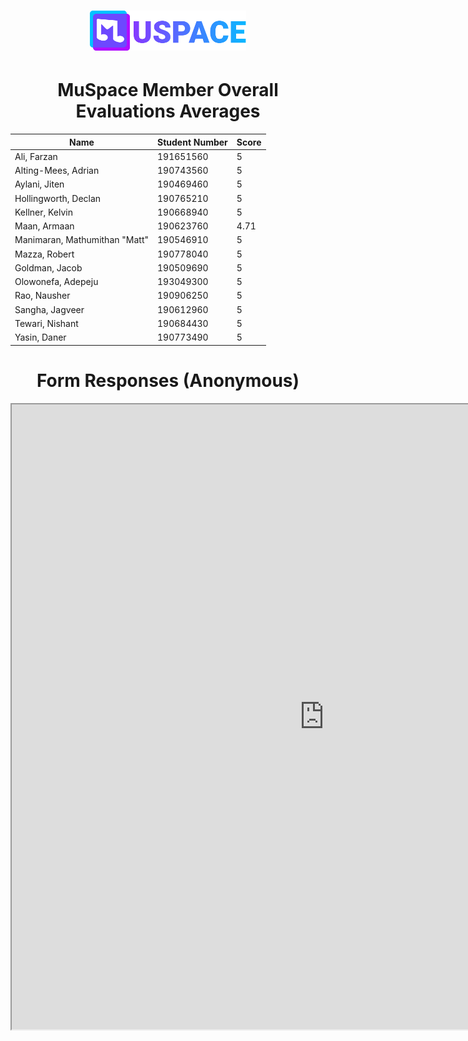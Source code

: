 <h1 align="center">
    <a href="./"><img id="header-logo" src="./logo.svg" width="250" alt="MuSpace logo"/></a>
</h1>
<h1 align="center">MuSpace Member Overall Evaluations Averages</h1>
<!-- Remeber to give evalutations alphabetically -->

|              Name               | Student Number | Score |
| ------------------------------- | -------------- | ------|
| Ali, Farzan                     | 191651560      | 5     |         
| Alting-Mees, Adrian             | 190743560      | 5     |
| Aylani, Jiten                   | 190469460      | 5     |
| Hollingworth, Declan            | 190765210      | 5     |
| Kellner, Kelvin                 | 190668940      | 5     |
| Maan, Armaan                    | 190623760      | 4.71  |
| Manimaran, Mathumithan "Matt"   | 190546910      | 5     |
| Mazza, Robert                   | 190778040      | 5     |
| Goldman, Jacob                  | 190509690      | 5     |
| Olowonefa, Adepeju              | 193049300      | 5     |
| Rao, Nausher                    | 190906250      | 5     |
| Sangha, Jagveer                 | 190612960      | 5     |
| Tewari, Nishant                 | 190684430      | 5     |
| Yasin, Daner                    | 190773490      | 5     |


<h1 align="center">Form Responses (Anonymous)</h1>

<iframe width="1000px" height="1000px" src="https://docs.google.com/spreadsheets/d/e/2PACX-1vQpCPTvFAcD_3OC6pGChDQb0IWySJgKMGI8yeSMaq0VbMbht1628EpYiFSCzqoYL6ZVqYue4EgRdNza/pubhtml?widget=true&amp;headers=false"></iframe>

